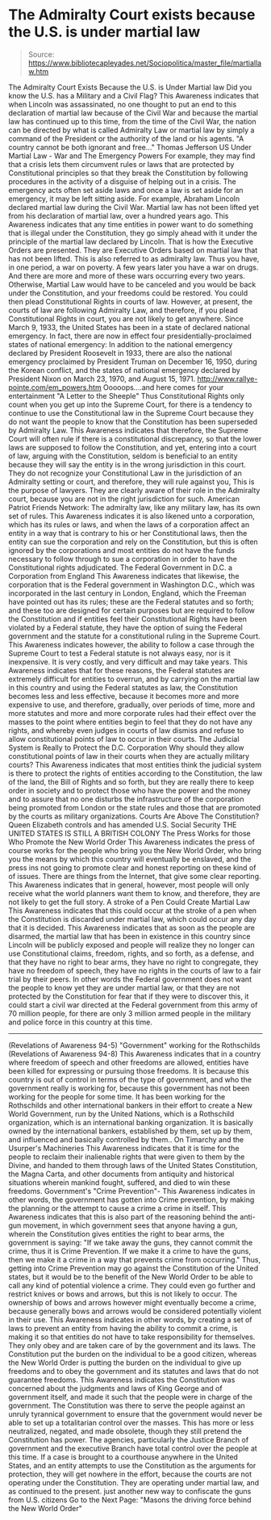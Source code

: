# The Admiralty Court exists because the U.S. is under martial law

> Source: https://www.bibliotecapleyades.net/Sociopolitica/master_file/martiallaw.htm

The Admiralty Court Exists Because
the
U.S. is Under Martial law
Did
you know the U.S. has a Military and a Civil Flag?
This Awareness indicates
that when Lincoln was assassinated, no one thought to put an end to this declaration
of martial law because of the Civil War and because the martial law has continued
up to this time, from the time of the Civil War, the nation can be directed
by what is called Admiralty Law or martial law by simply a command of the
President or the authority of the land or his agents.
"A country cannot be both ignorant and free..."
Thomas Jefferson
US
Under Martial Law - War and The Emergency Powers
For example, they may find that a
crisis lets them circumvent rules or laws that are protected by Constitutional
principles so that they break the Constitution by following procedures in
the activity of a disguise of helping out in a crisis. The emergency acts
often set aside laws and once a law is set aside for an emergency, it may
be left sitting aside.
For example, Abraham Lincoln declared
martial law during the Civil War. Martial law has not been lifted yet from
his declaration of martial law, over a hundred years ago. This Awareness indicates
that any time entities in power want to do something that is illegal under
the Constitution, they go simply ahead with it under the principle of the
martial law declared by Lincoln. That is how the Executive Orders are presented.
They are Executive Orders based on martial law that has not been lifted. This
is also referred to as admiralty law.
Thus you have, in one period,
a war on poverty. A few years later you have a war on drugs. And there are
more and more of these wars occurring every two years. Otherwise, Martial
Law would have to be canceled and you would be back under the Constitution,
and your freedoms could be restored. You could then plead Constitutional Rights
in courts of law. However, at present, the courts of law are following Admiralty
Law, and therefore, if you plead Constitutional Rights in court, you are not
likely to get anywhere.
Since
March 9, 1933, the United States has been in a state of declared national
emergency. In fact, there are now in effect four presidentially-proclaimed
states of national emergency: In addition to the national emergency declared
by President Roosevelt in 1933, there are also the national emergency proclaimed
by President Truman on December 16, 1950, during the Korean conflict, and
the states of national emergency declared by President Nixon on March 23,
1970, and August 15, 1971.
http://www.rallye-pointe.com/em_powers.htm
Ooooops....and
here comes for your entertainment "A Letter
to the Sheeple"
Thus Constitutional Rights
only count when you get up into the Supreme Court, for there is a tendency
to continue to use the Constitutional law in the Supreme Court because they
do not want the people to know that the Constitution has been superseded by
Admiralty Law. This Awareness indicates
that therefore, the Supreme Court will often rule if there is a constitutional
discrepancy, so that the lower laws are supposed to follow the Constitution,
and yet, entering into a court of law, arguing with the Constitution, seldom
is beneficial to an entity because they will say the entity is in the wrong
jurisdiction in this court.
They do not recognize your Constitutional
Law in the jurisdiction of an Admiralty setting or court, and therefore, they
will rule against you, This is the purpose of lawyers. They are clearly aware
of their role in the Admiralty court, because you are not in the right jurisdiction
for such.
American Patriot Friends Network:
The admiralty law, like any military law, has its own set of rules. This Awareness indicates it is also likened unto a corporation, which has its rules or laws, and when the laws of a corporation affect an entity in a way that is contrary to his or her Constitutional laws, then the entity can sue the corporation and rely on the Constitution, but this is often ignored by the corporations and most entities do not have the funds necessary to follow through to sue a corporation in order to have the Constitutional rights adjudicated.
The
Federal Government in D.C. a Corporation from England
This Awareness indicates
that likewise, the corporation that is the Federal government in Washington
D.C., which was incorporated in the last century in London, England, which
the Freeman have pointed out has its rules; these are the Federal statutes
and so forth; and these too are designed for certain purposes but are required
to follow the Constitution and if entities feel their Constitutional Rights
have been violated by a Federal statute, they have the option of suing the
Federal government and the statute for a constitutional ruling in the Supreme
Court.
This Awareness indicates
however, the ability to follow a case through the Supreme Court to test a
Federal statute is not always easy, nor is it inexpensive. It is very costly,
and very difficult and may take years. This Awareness indicates that for these
reasons, the Federal statutes are extremely difficult for entities to overrun,
and by carrying on the martial law in this country and using the Federal statutes
as law, the Constitution becomes less and less effective, because it becomes
more and more expensive to use, and therefore, gradually, over periods of
time, more and more statutes and more and more corporate rules had their effect
over the masses to the point where entities begin to feel that they do not
have any rights, and whereby even judges in courts of law dismiss and refuse
to allow constitutional points of law to occur in their courts.
The
Judicial System is Really to Protect the D.C. Corporation
Why should they allow constitutional
points of law in their courts when they are actually military courts? This
Awareness indicates that most entities think the judicial system is there
to protect the rights of entities according to the Constitution, the law of
the land, the Bill of Rights and so forth, but they are really there
to keep order in society and to protect those who have the power and the money
and to assure that no one disturbs the infrastructure of the corporation being
promoted from London or the state rules and those that are promoted by the
courts as military organizations.
Courts Are Above The Constitution?
Queen Elizabeth controls and has amended U.S. Social Security
THE UNITED STATES IS STILL A BRITISH COLONY
The Press Works for those Who Promote the New World
Order
This Awareness indicates
the press of course works for the people who bring you the New World Order,
who bring you the means by which this country will eventually be enslaved,
and the press ins not going to promote clear and honest reporting on
these kind of of issues. There are things from the Internet, that give some
clear reporting. This Awareness indicates that in general, however, most people
will only receive what the world planners want them to know, and therefore,
they are not likely to get the full story.
A
stroke of a Pen Could Create Martial Law
This Awareness indicates
that this could occur at the stroke of a pen when the Constitution is discarded
under martial law, which could occur any day that it is decided. This Awareness
indicates that as soon as the people are disarmed, the martial law that has
been in existence in this country since Lincoln will be publicly exposed and
people will realize they no longer can use Constitutional claims, freedom,
rights, and so forth, as a defense, and that they have no right to bear arms,
they have no right to congregate, they have no freedom of speech, they have
no rights in the courts of law to a fair trial by their peers.
In other words the Federal
government does not want the people to know yet they are under martial law,
or that they are not protected by the Constitution for fear that if they were
to discover this, it could start a civil war directed at the Federal government
from this army of 70 million people, for there are only 3 million armed people
in the military and police force in this country at this time.
***
(Revelations of Awareness 94-5)
"Government"
working for the Rothschilds
(Revelations of Awareness 94-8)
This Awareness
indicates that in a country where freedom of speech and other freedoms are
allowed, entities have been killed for expressing or pursuing those freedoms.
It is because this country is out of control in terms of the type of government,
and who the government really is working for, because this government has
not been working for the people for some time.
It has been working for
the Rothschilds
and other international bankers in their effort to create a New World Government,
run by
the United Nations, which is a Rothschild organization, which is an
international banking organization. It is basically owned by the international
bankers, established by them, set up by them, and influenced and basically
controlled by them..
On
Timarchy and the Usurper's Machineries
This Awareness
indicates that it is time for the people to reclaim their inalienable rights
that were given to them by the Divine, and handed to them through laws of
the United States Constitution, the Magna Carta, and other documents from
antiquity and historical situations wherein mankind fought, suffered, and
died to win these freedoms.
Government's
"Crime Prevention"-
This Awareness
indicates in other words, the government has gotten into Crime prevention,
by making the planning or the attempt to cause a crime a crime in itself.
This Awareness indicates that this is also part of the reasoning behind the
anti-gun movement, in which government sees that anyone having a gun, wherein
the Constitution gives entities the right to bear arms, the government is
saying:
"If we take away the guns, they cannot commit the crime, thus
it is Crime Prevention. If we make it a crime to have the guns, then we make
it a crime in a way that prevents crime from occurring."
Thus, getting into Crime Prevention
may go against the Constitution of the United states, but it would be to the
benefit of the New World Order to be able to call any kind of potential violence
a crime. They could even go further and restrict knives or bows and arrows,
but this is not likely to occur. The ownership of bows and arrows however
might eventually become a crime, because generally bows and arrows would be
considered potentially violent in their use.
This Awareness
indicates in other words, by creating a set of laws to prevent an entity from
having the ability to commit a crime, is making it so that entities do not
have to take responsibility for themselves. They only obey and are taken care
of by the government and its laws. The Constitution put the burden on the
individual to be a good citizen, whereas the New World Order is putting the
burden on the individual to give up freedoms and to obey the government and
its statutes and laws that do not guarantee freedoms.
This Awareness
indicates the Constitution was concerned about the judgments and laws of King
George and of government itself, and made it such that the people were in
charge of the government. The Constitution was there to serve the people against
an unruly tyrannical government to ensure that the government would never
be able to set up a totalitarian control over the masses.
This has more or less neutralized,
negated, and made obsolete, though they still pretend the Constitution has
power. The agencies, particularly the Justice Branch of government and the
executive Branch have total control over the people at this time. If a case
is brought to a courthouse anywhere in the United States, and an entity attempts
to use the Constitution as the arguments for protection, they will get nowhere
in the effort, because the courts are not operating under the Constitution.
They are operating under martial law, and as continued to the present.
just another new way to
confiscate
the guns from U.S. citizens
Go to the Next Page: "Masons the driving force behind the New World Order"
